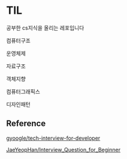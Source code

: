 # TIL
공부한 cs지식을 올리는 레포입니다

컴퓨터구조

운영체제

자료구조

객체지향

컴퓨터그래픽스

디자인패턴


## Reference

[gyoogle/tech-interview-for-developer](https://github.com/gyoogle/tech-interview-for-developer)

[JaeYeopHan/Interview_Question_for_Beginner](https://github.com/JaeYeopHan/Interview_Question_for_Beginner)

